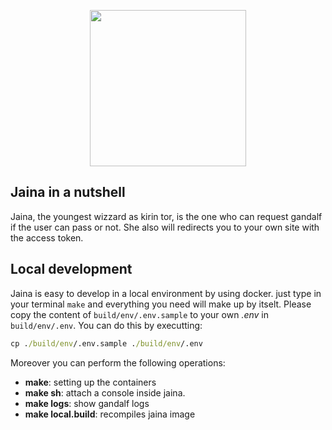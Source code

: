 
<p align="center">
  <img width="250" height="250" src="https://i.imgur.com/viWm1KT.png">
</p>

## Jaina in a nutshell

Jaina, the youngest wizzard as kirin tor, is the one who can request gandalf if the user can pass or not. She also will redirects you to your 
own site with the access token.

## Local development

Jaina is easy to develop in a local environment by using docker. just type in your terminal `make`
and everything you need will make up by itselt. Please copy the content of `build/env/.env.sample` to
your own *.env* in `build/env/.env`. You can do this by executting:
```cmd
cp ./build/env/.env.sample ./build/env/.env
```

Moreover you can perform the following operations:
 - **make**: setting up the containers
 - **make sh**: attach a console inside jaina.
 - **make logs**: show gandalf logs
 - **make local.build**: recompiles jaina image
